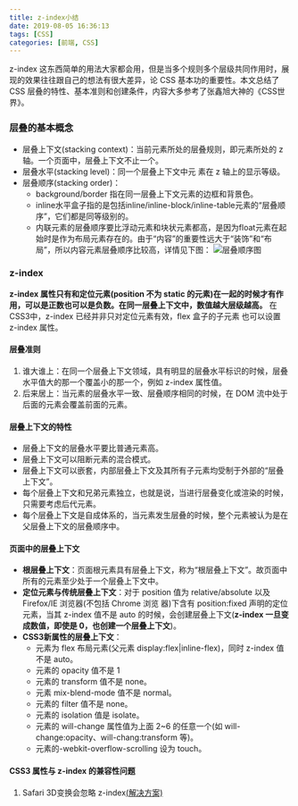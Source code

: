 ```yaml
---
title: z-index小结
date: 2019-08-05 16:36:13
tags: [CSS]
categories: [前端, CSS]
---
```

z-index 这东西简单的用法大家都会用，但是当多个规则多个层级共同作用时，展现的效果往往跟自己的想法有很大差异，论 CSS 基本功的重要性。本文总结了 CSS 层叠的特性、基本准则和创建条件，内容大多参考了张鑫旭大神的《CSS世界》。
<!--more-->

### 层叠的基本概念
* 层叠上下文(stacking context)：当前元素所处的层叠规则，即元素所处的 z 轴。一个页面中，层叠上下文不止一个。
* 层叠水平(stacking level)：同一个层叠上下文中元 素在 z 轴上的显示等级。
* 层叠顺序(stacking order)：
  * background/border 指在同一层叠上下文元素的边框和背景色。
  * inline水平盒子指的是包括inline/inline-block/inline-table元素的“层叠顺序”，它们都是同等级别的。
  * 内联元素的层叠顺序要比浮动元素和块状元素都高，是因为float元素在起始时是作为布局元素存在的。由于“内容”的重要性远大于“装饰”和“布局”，所以内容元素层叠顺序比较高，详情见下图：
![层叠顺序图](/stacking-order.png)

### z-index
__z-index 属性只有和定位元素(position 不为 static 的元素)在一起的时候才有作用，可以是正数也可以是负数。在同一层叠上下文中，数值越大层级越高。__ 在CSS3中，z-index 已经并非只对定位元素有效，flex 盒子的子元素 也可以设置 z-index 属性。

#### 层叠准则
1. 谁大谁上：在同一个层叠上下文领域，具有明显的层叠水平标识的时候，层叠水平值大的那一个覆盖小的那一个，例如 z-index 属性值。
2. 后来居上：当元素的层叠水平一致、层叠顺序相同的时候，在 DOM 流中处于后面的元素会覆盖前面的元素。

#### 层叠上下文的特性
* 层叠上下文的层叠水平要比普通元素高。
* 层叠上下文可以阻断元素的混合模式。
* 层叠上下文可以嵌套，内部层叠上下文及其所有子元素均受制于外部的“层叠上下文”。
* 每个层叠上下文和兄弟元素独立，也就是说，当进行层叠变化或渲染的时候，只需要考虑后代元素。
* 每个层叠上下文是自成体系的，当元素发生层叠的时候，整个元素被认为是在父层叠上下文的层叠顺序中。

#### 页面中的层叠上下文
* __根层叠上下文__：页面根元素具</html>有层叠上下文，称为“根层叠上下文”。故页面中所有的元素至少处于一个层叠上下文中。
* __定位元素与传统层叠上下文__：对于 position 值为 relative/absolute 以及 Firefox/IE 浏览器(不包括 Chrome 浏览 器)下含有 position:fixed 声明的定位元素，当其 z-index 值不是 auto 的时候，会创建层叠上下文(__z-index 一旦变成数值，即使是 0，也创建一个层叠上下文__)。
* __CSS3新属性的层叠上下文__：
  * 元素为 flex 布局元素(父元素 display:flex|inline-flex)，同时 z-index 值不是 auto。
  * 元素的 opacity 值不是 1
  * 元素的 transform 值不是 none。
  * 元素 mix-blend-mode 值不是 normal。
  * 元素的 filter 值不是 none。
  * 元素的 isolation 值是 isolate。
  * 元素的 will-change 属性值为上面 2~6 的任意一个(如 will-change:opacity、will-chang:transform 等)。
  * 元素的-webkit-overflow-scrolling 设为 touch。

#### CSS3 属性与 z-index 的兼容性问题
1. Safari 3D变换会忽略 z-index[(解决方案)](https://blog.csdn.net/sherry_0706/article/details/52593888)